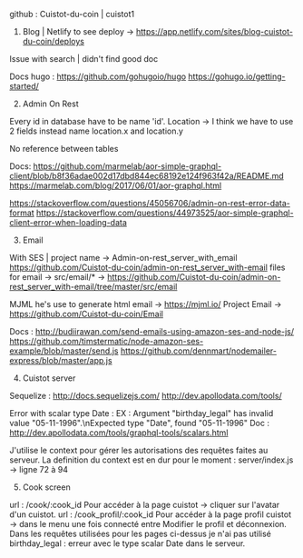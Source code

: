 github : Cuistot-du-coin | cuistot1

1. Blog | Netlify to see deploy -> https://app.netlify.com/sites/blog-cuistot-du-coin/deploys

Issue with search | didn't find good doc

Docs hugo : https://github.com/gohugoio/hugo
https://gohugo.io/getting-started/

2. Admin On Rest

Every id in database have to be name 'id'.
Location -> I think we have to use 2 fields instead name location.x and location.y

No reference between tables

Docs: https://github.com/marmelab/aor-simple-graphql-client/blob/b8f36adae002d17dbd844ec68192e124f963f42a/README.md
https://marmelab.com/blog/2017/06/01/aor-graphql.html

https://stackoverflow.com/questions/45056706/admin-on-rest-error-data-format
https://stackoverflow.com/questions/44973525/aor-simple-graphql-client-error-when-loading-data

3. Email

With SES | project name -> Admin-on-rest_server_with_email
https://github.com/Cuistot-du-coin/admin-on-rest_server_with-email
files for email -> src/email/* -> https://github.com/Cuistot-du-coin/admin-on-rest_server_with-email/tree/master/src/email

MJML he's use to generate html email -> https://mjml.io/
Project Email -> https://github.com/Cuistot-du-coin/Email

Docs : http://budiirawan.com/send-emails-using-amazon-ses-and-node-js/
https://github.com/timstermatic/node-amazon-ses-example/blob/master/send.js
https://github.com/dennmart/nodemailer-express/blob/master/app.js

4. Cuistot server

Sequelize : http://docs.sequelizejs.com/
http://dev.apollodata.com/tools/

Error with scalar type Date  : EX : Argument \"birthday_legal\" has invalid value \"05-11-1996\".\nExpected type \"Date\", found \"05-11-1996\"
Doc : http://dev.apollodata.com/tools/graphql-tools/scalars.html

J'utilise le context pour gérer les autorisations des requêtes faites au serveur.
La definition du context est en dur pour le moment :
server/index.js -> ligne 72 à 94

5. Cook screen

url : /cook/:cook_id
Pour accéder à la page cuistot -> cliquer sur l'avatar d'un cuistot.
url : /cook_profil/:cook_id
Pour accéder à la page profil cuistot -> dans le menu une fois connecté entre Modifier le profil et déconnexion.
Dans les requêtes utilisées pour les pages ci-dessus je n'ai pas utilisé birthday_legal : erreur avec le type scalar Date dans le serveur.
